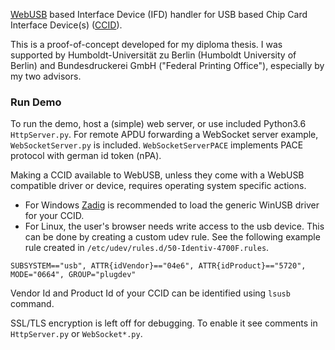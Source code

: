 [WebUSB] based Interface Device (IFD) handler for USB based Chip Card Interface Device(s) ([CCID]).

This is a proof-of-concept developed for my diploma thesis. I was supported by Humboldt-Universität zu Berlin (Humboldt University of Berlin) and Bundesdruckerei GmbH ("Federal Printing Office"), especially by my two advisors.

[WebUSB]: https://wicg.github.io/webusb/
[CCID]: http://www.usb.org/developers/docs/devclass_docs/DWG_Smart-Card_CCID_Rev110.pdf

### Run Demo ###
To run the demo, host a (simple) web server, or use included Python3.6 `HttpServer.py`. For remote APDU forwarding a WebSocket server example, `WebSocketServer.py` is included. `WebSocketServerPACE` implements PACE protocol with german id token (nPA).

Making a CCID available to WebUSB, unless they come with a WebUSB compatible driver or device, requires operating system specific actions.
- For Windows [Zadig](http://zadig.akeo.ie/) is recommended to load the generic WinUSB driver for your CCID.
- For Linux, the user's browser needs write access to the usb device. This can be done by creating a custom udev rule. See the following example rule created in `/etc/udev/rules.d/50-Identiv-4700F.rules`.
```
SUBSYSTEM=="usb", ATTR{idVendor}=="04e6", ATTR{idProduct}=="5720", MODE="0664", GROUP="plugdev"
```
Vendor Id and Product Id of your CCID can be identified using `lsusb` command.

SSL/TLS encryption is left off for debugging. To enable it see comments in `HttpServer.py` or `WebSocket*.py`.
